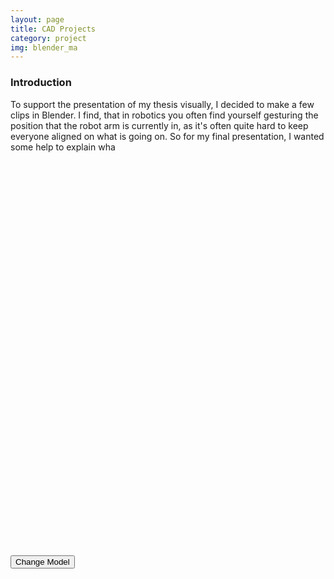 ```yaml
---
layout: page
title: CAD Projects
category: project
img: blender_ma
---
```



### Introduction

To support the presentation of my thesis visually, I decided to make a few clips in Blender. I find, that in robotics you often find yourself gesturing the position that the robot arm is currently in, as it's often quite hard to keep everyone aligned on what is going on. So for my final presentation, I wanted some help to explain wha


<meta name="viewport" content="width=device-width, initial-scale=1.0" />
<title>Three.js 3D Model</title>
<div id="threejs-viewport" style="width: 100%; height: 600px;"></div>


<br>

<button id="changeModelBtn">Change Model</button>



<script type="module" src="{{ 'js/projects3d.js' | absolute_url }}"></script>
